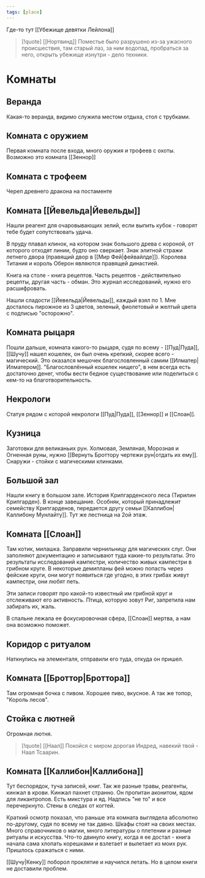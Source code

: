 ```yaml
---
tags: [place]
---
```


Где-то тут [[Убежище девятки Лейлона]]

> [!quote] [[Нортвинд]]
> Поместье было разрушено из-за ужасного происшествия, там старый лаз, за ним водопад, пробраться за него, открыть убежище изнутри - дело техники.

# Комнаты

## Веранда

Какая-то веранда, видимо служила местом отдыха, стол с трубками.

## Комната с оружием

Первая комната после входа, много оружия и трофеев с охоты. Возможно это комната [[Зеннор]]

## Комната с трофеем

Череп древнего дракона на постаменте

## Комната [[Йевельда|Йевельды]]

Нашли реагент для очаровывающих зелий, если выпить кубок - говорят тебе будет сопутствовать удача.

В пруду плавал клинок, на котором знак большого древа с короной, от которого отходят линии, будто оно сверкает. Знак элитной стражи летнего двора (правящий двор в [[Мир Фей|фейвайлде]]). Королева Титания и король Оберон являются правящей династией.

Книга на столе - книга рецептов. Часть рецептов - действительно рецепты, другая часть - обман. Это журнал исследований, нужно его расшифровать.

Нашли сладости [[Йевельда|Йевельды]], каждый взял по 1. Мне досталось пирожное из 3 цветов, зеленый, фиолетовый и желтый цвета с подписью "осторожно".

## Комната рыцаря

Пошли дальше, комната какого-то рыцаря, судя по всему - [[Пуд|Пуда]], [[Шучу]] нашел кошелек, он был очень крепкий, скорее всего - магический. Это оказался мешочек благословленный самим [[Илматер|Илматером]]. "Благословлённый кошелек нищего", в нем всегда есть достаточно денег, чтобы вести бедное существование или поделиться с кем-то на благотворительность.

## Некрологи

Статуя рядом с которой некрологи [[Пуд|Пуда]], [[Зеннор]] и [[Слоан]].

## Кузница

Заготовки для великаньих рун. Холмовая, Земляная, Морозная и Огненная руны, нужно [[Вернуть Броттору чертежи рун|отдать их ему]]. Снаружи - стойки с магическими клинками.

## Большой зал

Нашли книгу в большом зале. История Крипгарденского леса (Тирилин Крипгарден). В конце завещание. Особняк, который принадлежит семейству Крипгарденов, передается другу семьи [[Каллибон|Каллибону Мунлайту]]. Тут же лестница на 2ой этаж.

## Комната [[Слоан]]

Там котик, милашка. Заправили чернильницу для магических слуг. Они заполняют документацию и записывают туда какие-то результаты. Это результаты исследований кампестри, количество живых кампестри в грибном круге. В некоторые демипланы фей можно попасть через фейские круги, они могут появиться где угодно, в этих грибах живут кампестри, они любят петь.

Эти записи говорят про какой-то известный им грибной круг и отслеживают его активность. Птица, которую зовут Риг, запретила нам забирать их, жаль.

В спальне лежала ее фокусировочная сфера, [[Слоан]] мертва, а нам она возможно поможет.

## Коридор с ритуалом

Наткнулись на элементаля, отправили его туда, откуда он пришел.

## Комната [[Броттор|Броттора]]

Там огромная бочка с пивом. Хорошее пиво, вкусное. А так же топор, "Король лесов".

## Стойка с лютней

Огромная лютня.

> [!quote] [[Наал]]
Покойся с миром дорогая Индред, навекий твой - Наал Тсаарин.

## Комната [[Каллибон|Каллибона]]

Тут беспорядок, туча записей, книг. Так же разные травы, реагенты, кинжал в крови. Кинжал пахнет странно. Он пропитан аконитом, ядом для ликантропов. Есть микстура и яд. Надпись "не то" и все перечеркнуто. Стены в следах от когтей.

Краткий осмотр показал, что раньше эта комната выглядела абсолютно по-другому, судя по всему не так давно. Шкафы стоят на своих местах. Много справочников о магии, много литературы о плетении и разные ритуалы и искусства. Что-то двинуло книгу, когда я ее достал - книга начала сама хлопать корешками и взлетает и вылетает из моих рук. Пришлось сражаться с ними.

[[Шучу|Кенку]] поборол проклятие и научился летать. Но в целом книги не доставили проблем.
